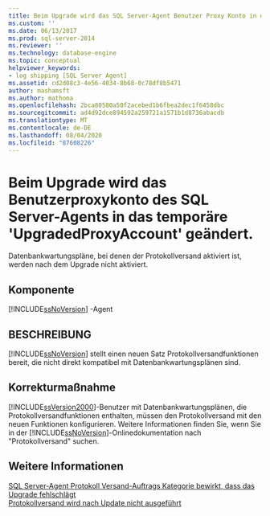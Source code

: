 ```yaml
---
title: Beim Upgrade wird das SQL Server-Agent Benutzer Proxy Konto in das temporäre UpgradedProxyAccount geändert | Microsoft-Dokumentation
ms.custom: ''
ms.date: 06/13/2017
ms.prod: sql-server-2014
ms.reviewer: ''
ms.technology: database-engine
ms.topic: conceptual
helpviewer_keywords:
- log shipping [SQL Server Agent]
ms.assetid: cd2d08c3-4e56-4034-8b68-0c78df8b5471
author: mashamsft
ms.author: mathoma
ms.openlocfilehash: 2bca80580a50f2acebed1b6fbea2dec1f6458dbc
ms.sourcegitcommit: ad4d92dce894592a259721a1571b1d8736abacdb
ms.translationtype: MT
ms.contentlocale: de-DE
ms.lasthandoff: 08/04/2020
ms.locfileid: "87608226"
---
```

# <a name="upgrading-will-change-the-sql-server-agent-user-proxy-account-to-the-temporary-upgradedproxyaccount"></a>Beim Upgrade wird das Benutzerproxykonto des SQL Server-Agents in das temporäre 'UpgradedProxyAccount' geändert.
  Datenbankwartungspläne, bei denen der Protokollversand aktiviert ist, werden nach dem Upgrade nicht aktiviert.  
  
## <a name="component"></a>Komponente  
 [!INCLUDE[ssNoVersion](../../includes/ssnoversion-md.md)] -Agent  
  
## <a name="description"></a>BESCHREIBUNG  
 [!INCLUDE[ssNoVersion](../../includes/ssnoversion-md.md)] stellt einen neuen Satz Protokollversandfunktionen bereit, die nicht direkt kompatibel mit Datenbankwartungsplänen sind.  
  
## <a name="corrective-action"></a>Korrekturmaßnahme  
 [!INCLUDE[ssVersion2000](../../includes/ssversion2000-md.md)]-Benutzer mit Datenbankwartungsplänen, die Protokollversandfunktionen enthalten, müssen den Protokollversand mit den neuen Funktionen konfigurieren. Weitere Informationen finden Sie, wenn Sie in der [!INCLUDE[ssNoVersion](../../includes/ssnoversion-md.md)]-Onlinedokumentation nach "Protokollversand" suchen.  
  
## <a name="see-also"></a>Weitere Informationen  
 [SQL Server-Agent Protokoll Versand-Auftrags Kategorie bewirkt, dass das Upgrade fehlschlägt](../../../2014/sql-server/install/sql-server-agent-log-shipping-job-category-causes-upgrade-to-fail.md)   
 [Protokollversand wird nach Update nicht ausgeführt](../../../2014/sql-server/install/log-shipping-will-not-run-after-upgrading.md)  
  
  
